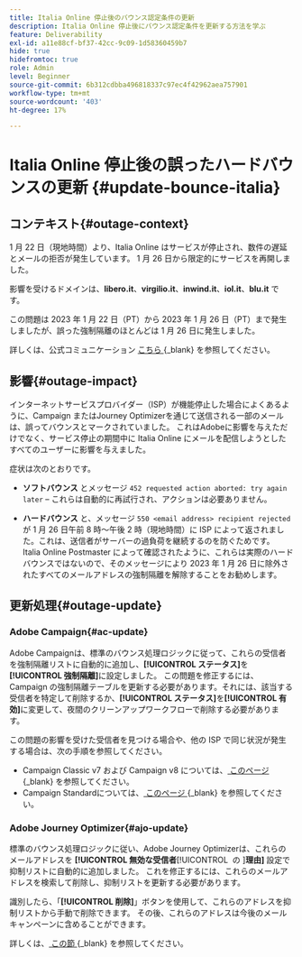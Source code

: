 ```yaml
---
title: Italia Online 停止後のバウンス認定条件の更新
description: Italia Online 停止後にバウンス認定条件を更新する方法を学ぶ
feature: Deliverability
exl-id: a11e88cf-bf37-42cc-9c09-1d58360459b7
hide: true
hidefromtoc: true
role: Admin
level: Beginner
source-git-commit: 6b312cdbba496818337c97ec4f42962aea757901
workflow-type: tm+mt
source-wordcount: '403'
ht-degree: 17%

---
```


# Italia Online 停止後の誤ったハードバウンスの更新 {#update-bounce-italia}

## コンテキスト{#outage-context}

1 月 22 日（現地時間）より、Italia Online はサービスが停止され、数件の遅延とメールの拒否が発生しています。 1 月 26 日から限定的にサービスを再開しました。

影響を受けるドメインは、**libero.it**、**virgilio.it**、**inwind.it**、**iol.it**、**blu.it** です。

この問題は 2023 年 1 月 22 日（PT）から 2023 年 1 月 26 日（PT）まで発生しましたが、誤った強制隔離のほとんどは 1 月 26 日に発生しました。

詳しくは、公式コミュニケーション [ こちら ](https://tecnologia.libero.it/avviato-il-ritorno-online-di-libero-mail-e-virgilio-mail-66832){_blank} を参照してください。


## 影響{#outage-impact}

インターネットサービスプロバイダー（ISP）が機能停止した場合によくあるように、Campaign またはJourney Optimizerを通じて送信される一部のメールは、誤ってバウンスとマークされていました。 これはAdobeに影響を与えただけでなく、サービス停止の期間中に Italia Online にメールを配信しようとしたすべてのユーザーに影響を与えました。

症状は次のとおりです。

* **ソフトバウンス** とメッセージ `452 requested action aborted: try again later` – これらは自動的に再試行され、アクションは必要ありません。

* **ハードバウンス** と、メッセージ `550 <email address> recipient rejected` が 1 月 26 日午前 8 時～午後 2 時（現地時間）に ISP によって返されました。これは、送信者がサーバーの過負荷を継続するのを防ぐためです。 Italia Online Postmaster によって確認されたように、これらは実際のハードバウンスではないので、そのメッセージにより 2023 年 1 月 26 日に除外されたすべてのメールアドレスの強制隔離を解除することをお勧めします。

## 更新処理{#outage-update}

### Adobe Campaign{#ac-update}

Adobe Campaignは、標準のバウンス処理ロジックに従って、これらの受信者を強制隔離リストに自動的に追加し、**[!UICONTROL ステータス]**&#x200B;を&#x200B;**[!UICONTROL 強制隔離]**&#x200B;に設定しました。 この問題を修正するには、Campaign の強制隔離テーブルを更新する必要があります。それには、該当する受信者を特定して削除するか、**[!UICONTROL ステータス]**&#x200B;を&#x200B;**[!UICONTROL 有効]**&#x200B;に変更して、夜間のクリーンアップワークフローで削除する必要があります。

この問題の影響を受けた受信者を見つける場合や、他の ISP で同じ状況が発生する場合は、次の手順を参照してください。

* Campaign Classic v7 および Campaign v8 については、[ このページ ](https://experienceleague.adobe.com/docs/campaign-classic/using/sending-messages/monitoring-deliveries/understanding-quarantine-management.html?lang=ja#unquarantine-bulk){_blank} を参照してください。
* Campaign Standardについては、[ このページ ](https://experienceleague.adobe.com/docs/campaign-standard/using/testing-and-sending/monitoring-messages/understanding-quarantine-management.html?lang=ja#unquarantine-bulk){_blank} を参照してください。

### Adobe Journey Optimizer{#ajo-update}

標準のバウンス処理ロジックに従い、Adobe Journey Optimizerは、これらのメールアドレスを **[!UICONTROL 無効な受信者**&#x200B;[!UICONTROL &#x200B; の &#x200B;]&#x200B;**理由]** 設定で抑制リストに自動的に追加しました。 これを修正するには、これらのメールアドレスを検索して削除し、抑制リストを更新する必要があります。

識別したら、「**[!UICONTROL 削除]**」ボタンを使用して、これらのアドレスを抑制リストから手動で削除できます。 その後、これらのアドレスは今後のメールキャンペーンに含めることができます。

詳しくは、[ この節 ](https://experienceleague.adobe.com/docs/journey-optimizer/using/configuration/monitor-reputation/manage-suppression-list.html?lang=ja#remove-from-suppression-list){_blank} を参照してください。

